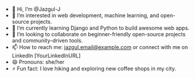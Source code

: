 - 👋 Hi, I’m @Jazgul-J
- 👀 I’m interested in web development, machine learning, and open-source projects.
- 🌱 I’m currently learning Django and Python to build awesome web apps.
- 💞️ I’m looking to collaborate on beginner-friendly open-source projects and community-driven tools.
- 📫 How to reach me: jazgul.email@example.com or connect with me on LinkedIn [YourLinkedInURL]
- 😄 Pronouns: she/her
- ⚡ Fun fact: I love hiking and exploring new coffee shops in my city.
